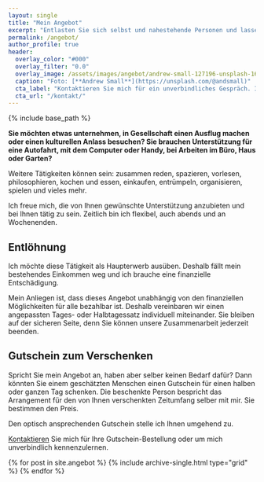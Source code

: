 ```yaml
---
layout: single
title: "Mein Angebot"
excerpt: "Entlasten Sie sich selbst und nahestehende Personen und lassen Sie sich auf eine neue, freundschaftliche Begegnung ein."
permalink: /angebot/
author_profile: true
header:
  overlay_color: "#000"
  overlay_filter: "0.0"
  overlay_image: /assets/images/angebot/andrew-small-127196-unsplash-1600.jpg
  caption: "Foto: [**Andrew Small**](https://unsplash.com/@andsmall)"
  cta_label: "Kontaktieren Sie mich für ein unverbindliches Gespräch. Ich freue mich."
  cta_url: "/kontakt/"
---
```

{% include base_path %}

**Sie möchten etwas unternehmen, in Gesellschaft einen Ausflug machen oder einen kulturellen Anlass besuchen? Sie brauchen Unterstützung für eine Autofahrt, mit dem Computer oder Handy, bei Arbeiten im Büro, Haus oder Garten?**

Weitere Tätigkeiten können sein: zusammen reden, spazieren, vorlesen, philosophieren, kochen und essen, einkaufen, entrümpeln, organisieren, spielen und vieles mehr.

Ich freue mich, die von Ihnen gewünschte Unterstützung anzubieten und bei Ihnen tätig zu sein. Zeitlich bin ich flexibel, auch abends und an Wochenenden.

## Entlöhnung

Ich möchte diese Tätigkeit als Haupterwerb ausüben. Deshalb fällt mein bestehendes Einkommen weg und ich brauche eine finanzielle Entschädigung.

Mein Anliegen ist, dass dieses Angebot unabhängig von den finanziellen Möglichkeiten für alle bezahlbar ist. Deshalb vereinbaren wir einen angepassten Tages- oder Halbtagessatz individuell miteinander. 
Sie bleiben auf der sicheren Seite, denn Sie können unsere Zusammenarbeit jederzeit beenden.

## Gutschein zum Verschenken

Spricht Sie mein Angebot an, haben aber selber keinen Bedarf dafür? Dann könnten Sie einem geschätzten Menschen einen Gutschein für einen halben oder ganzen Tag schenken. Die beschenkte Person bespricht das Arrangement für den von Ihnen verschenkten Zeitumfang selber mit mir. Sie bestimmen den Preis.

Den optisch ansprechenden Gutschein stelle ich Ihnen umgehend zu.

[Kontaktieren](/kontakt/) Sie mich für Ihre Gutschein-Bestellung oder um mich unverbindlich kennenzulernen.

<div class="grid__wrapper">
  {% for post in site.angebot %}
    {% include archive-single.html type="grid" %}
  {% endfor %}
</div>

